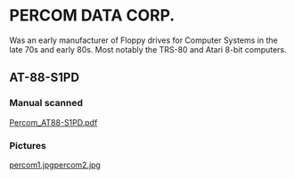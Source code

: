 # PERCOM DATA CORP.  
Was an early manufacturer of Floppy drives for Computer Systems in the late 70s and early 80s. Most notably the TRS-80 and Atari 8-bit computers.  
  
## AT-88-S1PD  
  
### Manual scanned  
[Percom_AT88-S1PD.pdf](attachments/Percom_AT88-S1PD.pdf)  
  
### Pictures  
[percom1.jpg](attachments/percom1.jpg)[percom2.jpg](attachments/percom2.jpg)  

